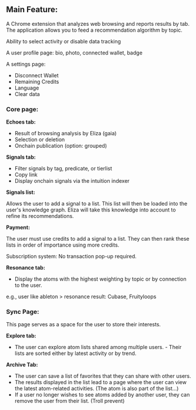 ## Main Feature:

A Chrome extension that analyzes web browsing and reports results by tab. The application allows you to feed a recommendation algorithm by topic.

Ability to select activity or disable data tracking

A user profile page: bio, photo, connected wallet, badge

A settings page:

- Disconnect Wallet
- Remaining Credits
- Language
- Clear data


### Core page:

**Echoes tab:**

- Result of browsing analysis by Eliza (gaia)
- Selection or deletion
- Onchain publication (option: grouped)

**Signals tab:**

- Filter signals by tag, predicate, or tierlist
- Copy link
- Display onchain signals via the intuition indexer

**Signals list:**

Allows the user to add a signal to a list. This list will then be loaded into the user's knowledge graph. Eliza will take this knowledge into account to refine its recommendations.

**Payment:**

The user must use credits to add a signal to a list. They can then rank these lists in order of importance using more credits.

Subscription system: No transaction pop-up required.

**Resonance tab:**

- Display the atoms with the highest weighting by topic or by connection to the user.

e.g., user like ableton > resonance result: Cubase, Fruityloops



### Sync Page:

This page serves as a space for the user to store their interests.

**Explore tab:**

- The user can explore atom lists shared among multiple users. - Their lists are sorted either by latest activity or by trend.

**Archive Tab:**

- The user can save a list of favorites that they can share with other users.
- The results displayed in the list lead to a page where the user can view the latest atom-related activities. (The atom is also part of the list...)
- If a user no longer wishes to see atoms added by another user, they can remove the user from their list. (Troll prevent)